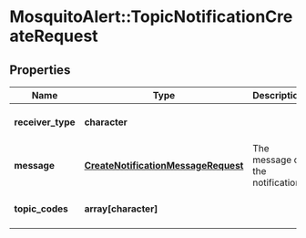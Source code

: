 # MosquitoAlert::TopicNotificationCreateRequest


## Properties
Name | Type | Description | Notes
------------ | ------------- | ------------- | -------------
**receiver_type** | **character** |  | [Enum: [user, topic]] 
**message** | [**CreateNotificationMessageRequest**](CreateNotificationMessageRequest.md) | The message of the notification | 
**topic_codes** | **array[character]** |  | [Min. items: 1] 


